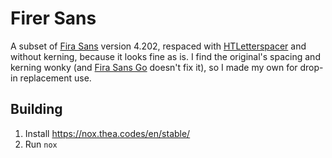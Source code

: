 # Firer Sans

A subset of [Fira Sans](https://github.com/mozilla/Fira) version 4.202, respaced with
[HTLetterspacer](https://github.com/madig/HTLetterspacer/tree/reduce-better) and without
kerning, because it looks fine as is. I find the original's spacing and kerning wonky
(and [Fira Sans Go](https://bboxtype.com/typefaces/FiraGO) doesn't fix it), so I made my
own for drop-in replacement use.

## Building

1. Install https://nox.thea.codes/en/stable/
2. Run `nox`
